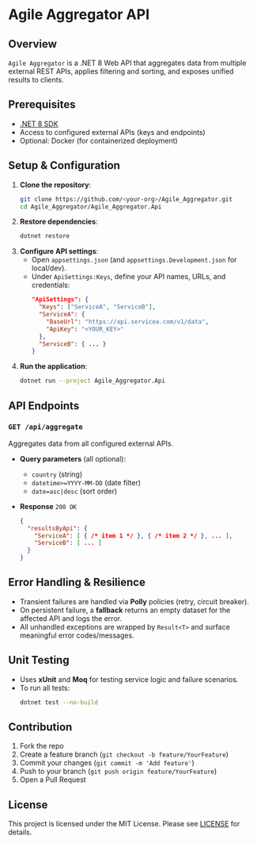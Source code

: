 # Agile Aggregator API

## Overview

`Agile Aggregator` is a .NET 8 Web API that aggregates data from multiple external REST APIs, applies filtering and sorting, and exposes unified results to clients.

## Prerequisites

- [.NET 8 SDK](https://dotnet.microsoft.com/download)
- Access to configured external APIs (keys and endpoints)
- Optional: Docker (for containerized deployment)

## Setup & Configuration

1. **Clone the repository**:
   ```bash
   git clone https://github.com/<your‑org>/Agile_Aggregator.git
   cd Agile_Aggregator/Agile_Aggregator.Api
   ```
2. **Restore dependencies**:
   ```bash
   dotnet restore
   ```
3. **Configure API settings**:
   - Open `appsettings.json` (and `appsettings.Development.json` for local/dev).
   - Under `ApiSettings:Keys`, define your API names, URLs, and credentials:
     ```json
     "ApiSettings": {
       "Keys": ["ServiceA", "ServiceB"],
       "ServiceA": {
         "BaseUrl": "https://api.servicea.com/v1/data",
         "ApiKey": "<YOUR_KEY>"
       },
       "ServiceB": { ... }
     }
     ```
4. **Run the application**:
   ```bash
   dotnet run --project Agile_Aggregator.Api
   ```

## API Endpoints

### `GET /api/aggregate`

Aggregates data from all configured external APIs.

- **Query parameters** (all optional):

  - `country` (string)
  - `datetime>=YYYY-MM-DD` (date filter)
  - `date=asc|desc` (sort order)

- **Response** `200 OK`

  ```json
  {
    "resultsByApi": {
      "ServiceA": [ { /* item 1 */ }, { /* item 2 */ }, ... ],
      "ServiceB": [ ... ]
    }
  }
  ```

## Error Handling & Resilience

- Transient failures are handled via **Polly** policies (retry, circuit breaker).
- On persistent failure, a **fallback** returns an empty dataset for the affected API and logs the error.
- All unhandled exceptions are wrapped by `Result<T>` and surface meaningful error codes/messages.

## Unit Testing

- Uses **xUnit** and **Moq** for testing service logic and failure scenarios.
- To run all tests:
  ```bash
  dotnet test --no-build
  ```

## Contribution

1. Fork the repo
2. Create a feature branch (`git checkout -b feature/YourFeature`)
3. Commit your changes (`git commit -m 'Add feature'`)
4. Push to your branch (`git push origin feature/YourFeature`)
5. Open a Pull Request

## License

This project is licensed under the MIT License. Please see [LICENSE](LICENSE) for details.


